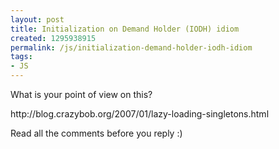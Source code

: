 ```yaml
---
layout: post
title: Initialization on Demand Holder (IODH) idiom
created: 1295938915
permalink: /js/initialization-demand-holder-iodh-idiom
tags:
- JS
---
```

<p>What is your point of view on this? </p>
<p>http://blog.crazybob.org/2007/01/lazy-loading-singletons.html</p>
<p>Read all the comments before you reply :) </p>
<p>&nbsp;</p>
